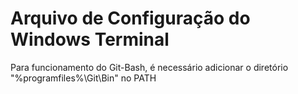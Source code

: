 # Arquivo de Configuração do Windows Terminal

Para funcionamento do Git-Bash, é necessário adicionar o diretório "%programfiles%\Git\Bin" no PATH